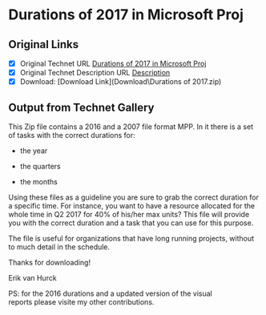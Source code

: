 # Durations of 2017 in Microsoft Proj

## Original Links

- [x] Original Technet URL [Durations of 2017 in Microsoft Proj](https://gallery.technet.microsoft.com/Durations-of-2017-in-a117db34)
- [x] Original Technet Description URL [Description](https://gallery.technet.microsoft.com/Durations-of-2017-in-a117db34/description)
- [x] Download: [Download Link](Download\Durations of 2017.zip)

## Output from Technet Gallery

This Zip file contains a 2016 and a 2007 file format MPP. In it there is a set of tasks with the correct durations for:

- the year

- the quarters

- the months

Using these files as a guideline you are sure to grab the correct duration for a specific time. For instance, you want to have a resource allocated for the whole time in Q2 2017 for 40% of his/her max units? This file will provide you with the correct duration  and a task that you can use for this purpose.

The file is useful for organizations that have long running projects, without to much detail in the schedule.

Thanks for downloading!

Erik van Hurck

PS: for the 2016 durations and a updated version of the visual reports please visite my other contributions.


